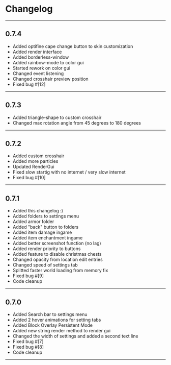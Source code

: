 # Changelog
***
## 0.7.4
- Added optifine cape change button to skin customization
- Added render interface
- Added borderless-window
- Added rainbow-mode to color gui
- Started rework on color gui
- Changed event listening
- Changed crosshair preview position
- Fixed bug #[12]
***
## 0.7.3
- Added triangle-shape to custom crosshair
- Changed max rotation angle from 45 degrees to 180 degrees
***
## 0.7.2
- Added custom crosshair
- Added more particles
- Updated RenderGui
- Fixed slow startig with no internet / very slow internet
- Fixed bug #[10]
***
## 0.7.1
 - Added this changelog :)
 - Added folders to settings menu
 - Added armor folder
 - Added "back" button to folders
 - Added item damage ingame
 - Added item enchantment ingame
 - Added better screenshot function (no lag)
 - Added render priority to buttons
 - Added feature to disable christmas chests
 - Changed opacity from location edit entries
 - Changed speed of settings tab
 - Splitted faster world loading from memory fix
 - Fixed bug #[9]
 - Code cleanup
***
## 0.7.0
 - Added Search bar to settings menu
 - Added 2 hover animations for setting tabs
 - Added Block Overlay Persistent Mode
 - Added new string render method to render gui
 - Changed the width of settings and added a second text line
 - Fixed bug #[7]
 - Fixed bug #[8]
 - Code cleanup
 ***
